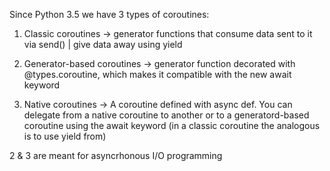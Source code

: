 Since Python 3.5 we have 3 types of coroutines:

1. Classic coroutines -> generator functions that consume data sent to it via send() | give data away using yield

2. Generator-based coroutines -> generator function decorated with @types.coroutine, which makes it compatible with the 
new await keyword

3. Native coroutines -> A coroutine defined with async def. You can delegate from a native coroutine to another or to a 
generatord-based coroutine using the await keyword (in a classic coroutine the analogous is to use yield from)

2 & 3 are meant for asyncrhonous I/O programming


